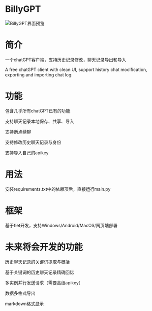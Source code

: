 # BillyGPT
![BillyGPT界面预览](https://github.com/createrX12/BillyGPT/blob/main/function_preview.png?raw=true)
# 简介
一个chatGPT客户端，支持历史记录修改，聊天记录导出和导入

A free chatGPT client with clean UI, support history chat modification, exporting and importing chat log

# 功能
包含几乎所有chatGPT已有的功能

支持聊天记录本地保存、共享、导入

支持断点续聊

支持修改历史聊天记录与身份

支持导入自己的apikey


# 用法
安装requirements.txt中的依赖项后，直接运行main.py

# 框架
基于flet开发，支持Windows/Android/MacOS/网页端部署

# 未来将会开发的功能
历史聊天记录的关键词提取与概括

基于关键词的历史聊天记录精确回忆

多实例并行发送请求（需要高级apikey）

数据多格式导出

markdown格式显示
